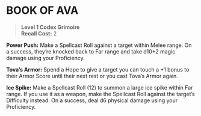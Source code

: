 ﻿---
tags:
  - Ability
  - CharacterOption
name: 'BOOK OF AVA'
level: 1
domain: 'Codex'
type: 'Grimoire'
recall: '2'
description: '**Power Push:** Make a Spellcast Roll against a target within Melee range.
On a success, they’re knocked back to Far range and take d10+2 magic damage using your Proficiency.

**Tova’s Armor:** Spend a Hope to give a target you can touch a +1 bonus to their Armor Score until their next rest or you cast Tova’s Armor again.

**Ice Spike:** Make a Spellcast Roll (12) to summon a large ice spike within Far range. If you use it as a weapon, make the Spellcast Roll against the target’s Difficulty instead. On a success, deal d6 physical damage using your Proficiency.'
---
# BOOK OF AVA

> **Level 1 Codex Grimoire**  
> **Recall Cost:** 2

**Power Push:** Make a Spellcast Roll against a target within Melee range.
On a success, they’re knocked back to Far range and take d10+2 magic damage using your Proficiency.

**Tova’s Armor:** Spend a Hope to give a target you can touch a +1 bonus to their Armor Score until their next rest or you cast Tova’s Armor again.

**Ice Spike:** Make a Spellcast Roll (12) to summon a large ice spike within Far range. If you use it as a weapon, make the Spellcast Roll against the target’s Difficulty instead. On a success, deal d6 physical damage using your Proficiency.
